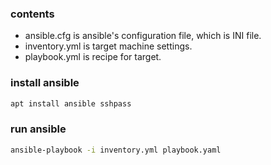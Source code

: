 ### contents

- ansible.cfg is ansible's configuration file, which is INI file.
- inventory.yml is target machine settings.
- playbook.yml is recipe for target.

### install ansible

```sh
apt install ansible sshpass
```

### run ansible

```sh
ansible-playbook -i inventory.yml playbook.yaml
```
